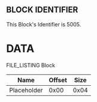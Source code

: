 ## BLOCK IDENTIFIER
This Block's Identifier is 5005.
# DATA
FILE_LISTING Block

| Name | Offset | Size |
|--------|---------|------
| Placeholder | 0x00 | 0x04 |
